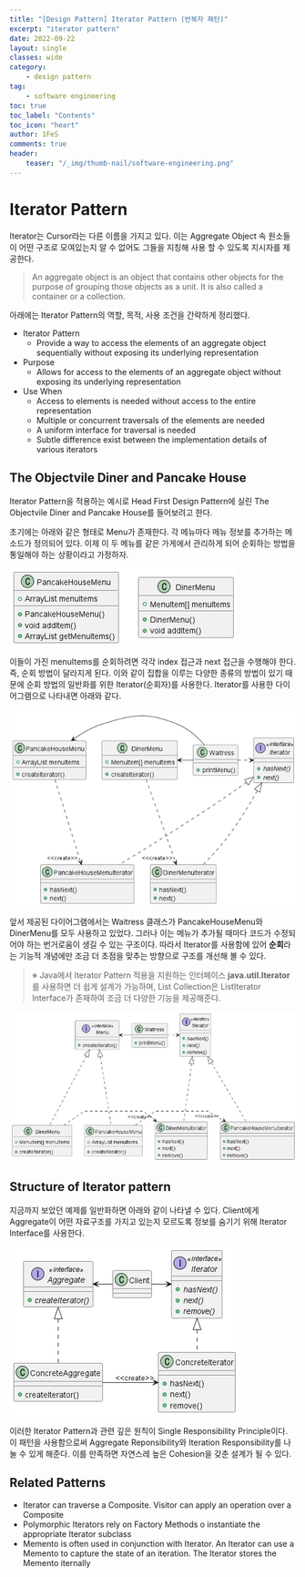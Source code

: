```yaml
---
title: "[Design Pattern] Iterator Pattern (반복자 패턴)"
excerpt: "iterator pattern"
date: 2022-09-22
layout: single
classes: wide
category:
    - design pattern
tag:
    - software engineering
toc: true
toc_label: "Contents"
toc_icon: "heart"
author: 1FeS
comments: true
header:
    teaser: "/_img/thumb-nail/software-engineering.png"
---
```


# Iterator Pattern

Iterator는 Cursor라는 다른 이름을 가지고 있다. 이는 Aggregate Object 속 원소들이 어떤 구조로 모여있는지 알 수 없어도 그들을 지칭해 사용 할 수 있도록 지시자를 제공한다.

> An aggregate object is an object that contains other objects for the purpose of grouping those objects as a unit. It is also called a container or a collection.

아래에는 Iterator Pattern의 역할, 목적, 사용 조건을 간략하게 정리했다.

- Iterator Pattern
    - Provide a way to access the elements of an aggregate object sequentially without exposing its underlying representation
- Purpose
    - Allows for access to the elements of an aggregate object without exposing its underlying representation
- Use When
    - Access to elements is needed without access to the entire representation
    - Multiple or concurrent traversals of the elements are needed
    - A uniform interface for traversal is needed
    - Subtle difference exist between the implementation details of various iterators

## The Objectvile Diner and Pancake House

Iterator Pattern을 적용하는 예시로 Head First Design Pattern에 실린 The Objectvile Diner and Pancake House를 들어보려고 한다.

초기에는 아래와 같은 형태로 Menu가 존재한다. 각 메뉴마다 메뉴 정보를 추가하는 메소드가 정의되어 있다. 이제 이 두 메뉴를 같은 가게에서 관리하게 되어 순회하는 방법을 통일해야 하는 상황이라고 가정하자.

<img src="/_img/2022-09-22/objectvile 01.png">

이들이 가진 menuItems를 순회하려면 각각 index 접근과 next 접근을 수행해야 한다. 즉, 순회 방법이 달라지게 된다. 이와 같이 집합을 이루는 다양한 종류의 방법이 있기 때문에 순회 방법의 일반화를 위한 Iterator(순회자)를 사용한다. Iterator를 사용한 다이어그램으로 나타내면 아래와 같다.

<img src="/_img/2022-09-22/objectvile 02.png">

앞서 제공된 다이어그램에서는 Waitress 클래스가 PancakeHouseMenu와 DinerMenu를 모두 사용하고 있었다. 그러나 이는 메뉴가 추가될 때마다 코드가 수정되어야 하는 번거로움이 생길 수 있는 구조이다. 따라서 Iterator를 사용함에 있어 **순회**라는 기능적 개념에만 조금 더 초점을 맞추는 방향으로 구조를 개선해 볼 수 있다. 

> ※ Java에서 Iterator Pattern 적용을 지원하는 인터페이스 **java.util.Iterator**를 사용하면 더 쉽게 설계가 가능하며, List Collection은 ListIterator Interface가 존재하여 조금 더 다양한 기능을 제공해준다.

<img src="/_img/2022-09-22/objectvile 03.png">

## Structure of Iterator pattern

지금까지 보았던 예제를 일반화하면 아래와 같이 나타낼 수 있다. Client에게 Aggregate이 어떤 자료구조를 가지고 있는지 모르도록 정보를 숨기기 위해 Iterator Interface를 사용한다.

<img src="/_img/2022-09-22/iterator pattern structure.png">

이러한 Iterator Pattern과 관련 깊은 원칙이 Single Responsibility Principle이다. 이 패턴을 사용함으로써 Aggregate Reponsibility와 Iteration Responsibility를 나눌 수 있게 해준다. 이를 만족하면 자연스레 높은 Cohesion을 갖춘 설계가 될 수 있다.

## Related Patterns

- Iterator can traverse a Composite. Visitor can apply an operation over a Composite
- Polymorphic Iterators rely on Factory Methods o instantiate the appropriate Iterator subclass
- Memento is often used in conjunction with Iterator. An Iterator can use a Memento to capture the state of an iteration. The Iterator stores the Memento iternally